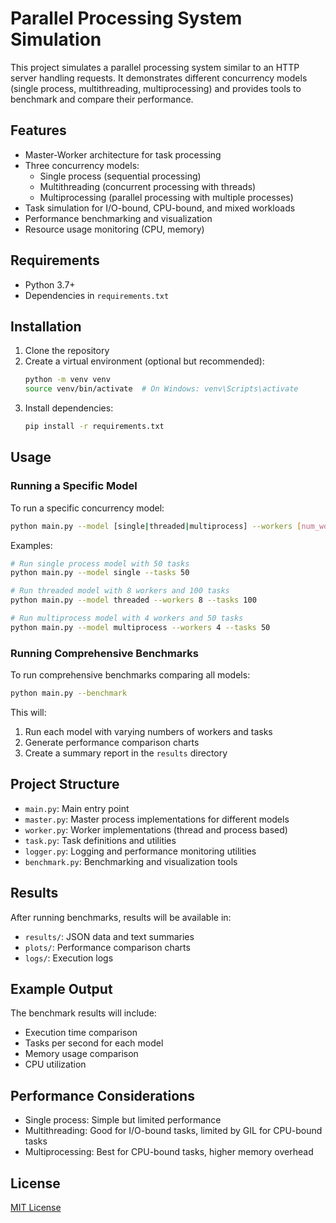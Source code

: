 # Parallel Processing System Simulation

This project simulates a parallel processing system similar to an HTTP server handling requests. It demonstrates different concurrency models (single process, multithreading, multiprocessing) and provides tools to benchmark and compare their performance.

## Features

- Master-Worker architecture for task processing
- Three concurrency models:
  - Single process (sequential processing)
  - Multithreading (concurrent processing with threads)
  - Multiprocessing (parallel processing with multiple processes)
- Task simulation for I/O-bound, CPU-bound, and mixed workloads
- Performance benchmarking and visualization
- Resource usage monitoring (CPU, memory)

## Requirements

- Python 3.7+
- Dependencies in `requirements.txt`

## Installation

1. Clone the repository
2. Create a virtual environment (optional but recommended):
   ```bash
   python -m venv venv
   source venv/bin/activate  # On Windows: venv\Scripts\activate
   ```
3. Install dependencies:
   ```bash
   pip install -r requirements.txt
   ```

## Usage

### Running a Specific Model

To run a specific concurrency model:

```bash
python main.py --model [single|threaded|multiprocess] --workers [num_workers] --tasks [num_tasks]
```

Examples:
```bash
# Run single process model with 50 tasks
python main.py --model single --tasks 50

# Run threaded model with 8 workers and 100 tasks
python main.py --model threaded --workers 8 --tasks 100

# Run multiprocess model with 4 workers and 50 tasks
python main.py --model multiprocess --workers 4 --tasks 50
```

### Running Comprehensive Benchmarks

To run comprehensive benchmarks comparing all models:

```bash
python main.py --benchmark
```

This will:
1. Run each model with varying numbers of workers and tasks
2. Generate performance comparison charts
3. Create a summary report in the `results` directory

## Project Structure

- `main.py`: Main entry point
- `master.py`: Master process implementations for different models
- `worker.py`: Worker implementations (thread and process based)
- `task.py`: Task definitions and utilities
- `logger.py`: Logging and performance monitoring utilities
- `benchmark.py`: Benchmarking and visualization tools

## Results

After running benchmarks, results will be available in:
- `results/`: JSON data and text summaries
- `plots/`: Performance comparison charts
- `logs/`: Execution logs

## Example Output

The benchmark results will include:
- Execution time comparison
- Tasks per second for each model
- Memory usage comparison
- CPU utilization

## Performance Considerations

- Single process: Simple but limited performance
- Multithreading: Good for I/O-bound tasks, limited by GIL for CPU-bound tasks
- Multiprocessing: Best for CPU-bound tasks, higher memory overhead

## License

[MIT License](LICENSE)